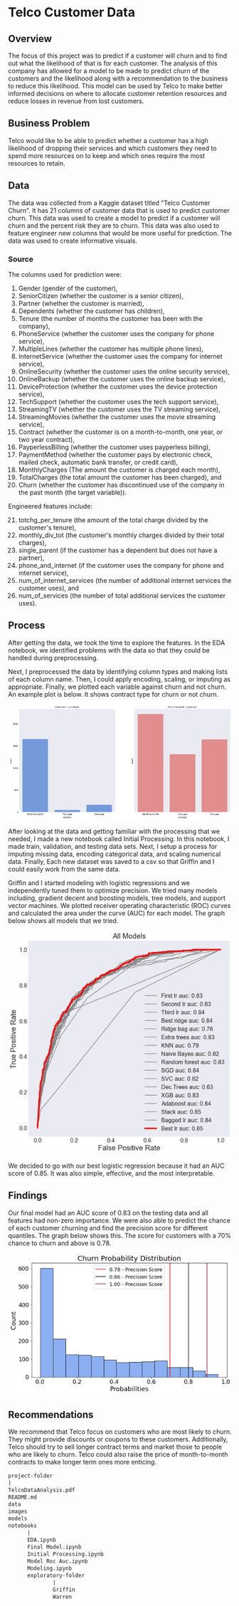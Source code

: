 # Telco Customer Data

## Overview
The focus of this project was to predict if a customer will churn and to find out what the likelihood of that is for each customer. The analysis of this company has allowed for a model to be made to predict churn of the customers and the likelihood along with a recommendation to the business to reduce this likelihood. This model can be used by Telco to make better informed decisions on where to allocate customer retention resources and reduce losses in revenue from lost customers.
 
## Business Problem
Telco would like to be able to predict whether a customer has a high likelihood of dropping their services and which customers they need to spend more resources on to keep and which ones require the most resources to retain.

## Data
The data was collected from a Kaggle dataset titled "Telco Customer Churn". It has 21 columns of customer data that is used to predict customer churn. This data was used to create a model to predict if a customer will churn and the percent risk they are to churn. This data was also used to feature engineer new columns that would be more useful for prediction. The data was used to create informative visuals.

### Source
The columns used for prediction were:

1. Gender (gender of the customer), 
2. SeniorCitizen (whether the customer is a senior citizen), 
3. Partner (whether the customer is married), 
4. Dependents (whether the customer has children), 
5. Tenure (the number of months the customer has been with the company), 
6. PhoneService (whether the customer uses the company for phone service), 
7. MultipleLines (whether the customer has multiple phone lines), 
8. InternetService (whether the customer uses the company for internet service), 
9. OnlineSecurity (whether the customer uses the online security service), 
10. OnlineBackup (whether the customer uses the online backup service), 
11. DeviceProtection (whether the customer uses the device protection service), 
12. TechSupport (whether the customer uses the tech support service), 
13. StreamingTV (whether the customer uses the TV streaming service), 
14. StreamingMovies (whether the customer uses the movie streaming service), 
15. Contract (whether the customer is on a month-to-month, one year, or two year contract), 
16. PayperlessBilling (whether the customer uses payperless billing), 
17. PaymentMethod (whether the customer pays by electronic check, mailed check, automatic bank transfer, or credit card), 
18. MonthlyCharges (The amount the customer is charged each month), 
19. TotalCharges (the total amount the customer has been charged), and 
20. Churn (whether the customer has discontinued use of the company in the past month (the target variable)).

Engineered features include:

21. totchg_per_tenure (the amount of the total charge divided by the customer's tenure), 
22. monthly_div_tot (the customer's monthly charges divided by their total charges), 
23. single_parent (if the customer has a dependent but does not have a partner), 
24. phone_and_internet (if the customer uses the company for phone and internet service), 
25. num_of_internet_services (the number of additional internet services the customer uses), and 
26. num_of_services (the number of total additional services the customer uses).
    
## Process

After getting the data, we took the time to explore the features. In the EDA notebook, we identified problems with the data so that they could be handled during preprocessing.

Next, I preprocessed the data by identifying column types and making lists of each column name. Then, I could apply encoding, scaling, or imputing as appropriate. Finally, we plotted each variable against churn and not churn. An example plot is below. It shows contract type for churn or not churn.

![Example of a plot showing contract type by churn](images/contract_type.png)

After looking at the data and getting familiar with the processing that we needed, I made a new notebook called Initial Processing. In this notebook, I made train, validation, and testing data sets. Next, I setup a process for imputing missing data, encoding categorical data, and scaling numerical data. Finally, Each new dataset was saved to a csv so that Griffin and I could easily work from the same data.

Griffin and I started modeling with logistic regressions and we independently tuned them to optimize precision. We tried many models including, gradient decent and boosting models, tree models, and support vector machines. We plotted receiver operating characteristic (ROC) curves and calculated the area under the curve (AUC) for each model. The graph below shows all models that we tried.

![Model Scoring](images/AllmodelAUC.png)

We decided to go with our best logistic regression because it had an AUC score of 0.85. It was also simple, effective, and the most interpretable.

## Findings

Our final model had an AUC score of 0.83 on the testing data and all features had non-zero importance. We were also able to predict the chance of each customer churning and find the precision score for different quantiles. The graph below shows this. The score for customers with a 70% chance to churn and above is 0.78.

![Final Model Precision](images/churn_probs.png)

## Recommendations

We recommend that Telco focus on customers who are most likely to churn. They might provide discounts or coupons to these customers. Additionally, Telco should try to sell longer contract terms and market those to people who are likely to churn. Telco could also raise the price of month-to-month contracts to make longer term ones more enticing.


 
    project-folder
    |
    TelcoDataAnalysis.pdf
    README.md
    data
    images
    models
    notebooks
          |
          EDA.ipynb
          Final Model.ipynb
          Initial Processing.ipynb
          Model Roc Auc.ipynb
          Modeling.ipynb
          exploratory-folder
                  |
                  Griffin
                  Warren
   
